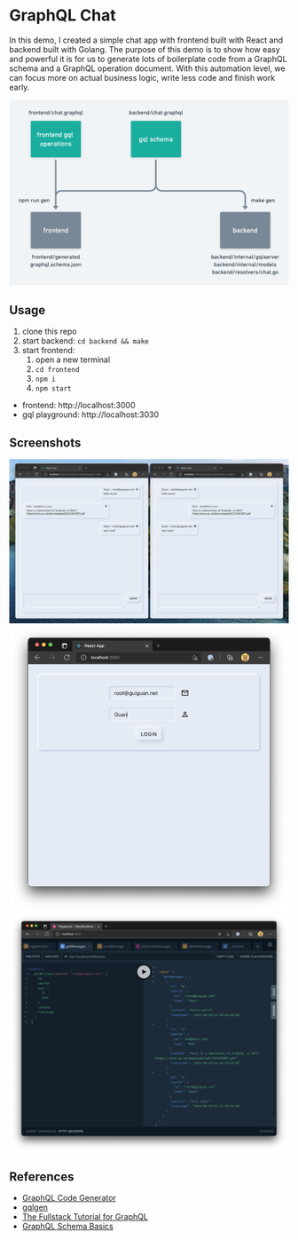 # GraphQL Chat

In this demo, I created a simple chat app with frontend built with React and backend built with Golang. The purpose of this demo is to show how easy and powerful it is for us to generate lots of boilerplate code from a GraphQL schema and a GraphQL operation document. With this automation level, we can focus more on actual business logic, write less code and finish work early.

![gql-chat generation flowchart](docs/gql_chat_gen.png)

## Usage

1. clone this repo
2. start backend: `cd backend && make`
3. start frontend:
   1. open a new terminal
   2. `cd frontend`
   3. `npm i`
   4. `npm start`

- frontend: http://localhost:3000
- gql playground: http://localhost:3030

## Screenshots

![chat screenshot](docs/screenshot_chat.png)
![login screenshot](docs/screenshot_login.png)
![gql playground screenshot](docs/screenshot_gql_playground.png)

## References

- [GraphQL Code Generator](https://www.graphql-code-generator.com/)
- [gqlgen](https://gqlgen.com/)
- [The Fullstack Tutorial for GraphQL](https://www.howtographql.com/)
- [GraphQL Schema Basics](https://www.apollographql.com/docs/apollo-server/schema/schema/)

